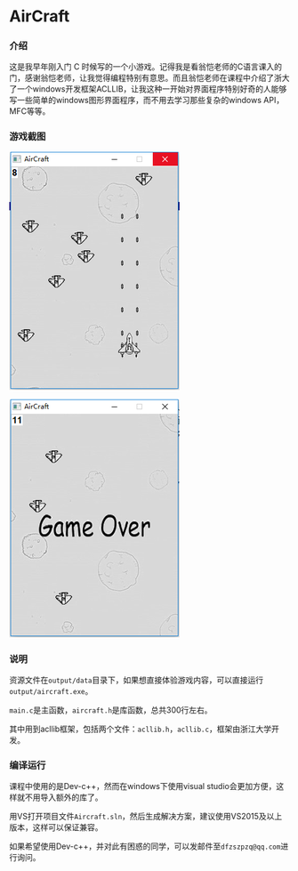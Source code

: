 # AirCraft

### 介绍

这是我早年刚入门 C 时候写的一个小游戏。记得我是看翁恺老师的C语言课入的门，感谢翁恺老师，让我觉得编程特别有意思。而且翁恺老师在课程中介绍了浙大了一个windows开发框架ACLLIB，让我这种一开始对界面程序特别好奇的人能够写一些简单的windows图形界面程序，而不用去学习那些复杂的windows API，MFC等等。

### 游戏截图

![1530526077843](./output/data/screen1.png)

![1530526102780](./output/data/screen2.png)

### 说明

资源文件在`output/data`目录下，如果想直接体验游戏内容，可以直接运行`output/aircraft.exe`。

`main.c`是主函数，`aircraft.h`是库函数，总共300行左右。

其中用到acllib框架，包括两个文件：`acllib.h`，`acllib.c`，框架由浙江大学开发。

### 编译运行

课程中使用的是Dev-c++，然而在windows下使用visual studio会更加方便，这样就不用导入额外的库了。

用VS打开项目文件`Aircraft.sln`，然后生成解决方案，建议使用VS2015及以上版本，这样可以保证兼容。

如果希望使用Dev-c++，并对此有困惑的同学，可以发邮件至`dfzszpzq@qq.com`进行询问。


